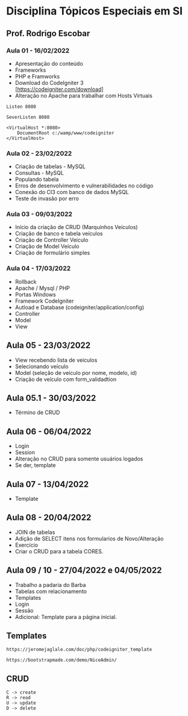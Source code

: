# Disciplina Tópicos Especiais em SI

## Prof. Rodrigo Escobar

### Aula 01 - 16/02/2022
- Apresentação do conteúdo
- Frameworks
- PHP e Framworks
- Download do CodeIgniter 3
\
[https://codeigniter.com/download]
- Alteração no Apache para trabalhar com Hosts Virtuais
```
Listen 8080

SeverListen 8080

<VirtualHost *:8080>
    DocumentRoot c:/wamp/www/codeigniter
</VirtualHost>
```

### Aula 02 - 23/02/2022
- Criação de tabelas - MySQL
- Consultas - MySQL
- Populando tabela
- Erros de desenvolvimento e vulnerabilidades no código
- Conexão do CI3 com banco de dados MySQL
- Teste de invasão por erro


### Aula 03 - 09/03/2022
- Início da criação de CRUD (Marquinhos Veículos)
- Criação de banco e tabela veículos
- Criação de Controller Veículo
- Criação de Model Veículo
- Criação de formulário simples


### Aula 04 - 17/03/2022
- Rollback
- Apache / Mysql / PHP
- Portas Windows
- Framework CodeIgniter
- Autload e Database (codeigniter/application/config) 
- Controller
- Model
- View

## Aula 05 - 23/03/2022
- View recebendo lista de veiculos
- Selecionando veículo 
- Model (seleção de veículo por nome, modelo, id)
- Criação de veículo com form_validadtion

## Aula 05.1 - 30/03/2022
- Término de CRUD

## Aula 06 - 06/04/2022
- Login
- Session
- Alteração no CRUD para somente usuários logados
- Se der, template

## Aula 07 - 13/04/2022
- Template

## Aula 08 - 20/04/2022
- JOIN de tabelas
- Adição de SELECT itens nos formularios de Novo/Alteração
- Exercício
 - Criar o CRUD para a tabela CORES.

## Aula 09 / 10 - 27/04/2022 e 04/05/2022
- Trabalho a padaria do Barba
- Tabelas com relacionamento
- Templates
- Login
- Sessão
- Adicional: Template para a página inicial.

## Templates
```
https://jeromejaglale.com/doc/php/codeigniter_template

https://bootstrapmade.com/demo/NiceAdmin/

```

## CRUD
```
C -> create
R -> read
U -> update
D -> delete
```